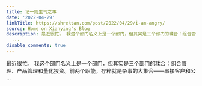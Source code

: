 ```yaml
---
title: 记一则生气之事
date: '2022-04-29'
linkTitle: https://shrektan.com/post/2022/04/29/i-am-angry/
source: Home on Xianying's Blog
description: 最近很忙。 我这个部门名义上是一个部门，但其实是三个部门的糅合：组合管理、产品管理和量化投资。前两个职能，存粹就是杂事的大集合——串接客户和公
  ...
disable_comments: true
---
```

最近很忙。 我这个部门名义上是一个部门，但其实是三个部门的糅合：组合管理、产品管理和量化投资。前两个职能，存粹就是杂事的大集合——串接客户和公 ...